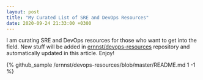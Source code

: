```yaml
---
layout: post
title: "My Curated List of SRE and DevOps Resources"
date: 2020-09-24 21:33:00 +0300
---
```

I am curating SRE and DevOps resources for those who want to get into the field.
New stuff will be added in [ernnst/devops-resources](https://github.com/ernnst/devops-resources)
repository and automatically updated in this article. Enjoy!

{% github_sample /ernnst/devops-resources/blob/master/README.md 1 -1 %}
